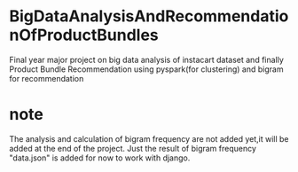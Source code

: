 # BigDataAnalysisAndRecommendationOfProductBundles
Final year major project on big data analysis of instacart dataset and finally Product Bundle Recommendation using pyspark(for clustering) and bigram for recommendation

# note
The analysis and calculation of bigram frequency are not added yet,it will be added at the end of the project. Just the result of bigram frequency "data.json" is added for now to work with django.  
